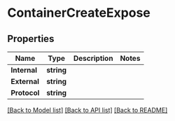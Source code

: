 # ContainerCreateExpose

## Properties

Name | Type | Description | Notes
------------ | ------------- | ------------- | -------------
**Internal** | **string** |  | 
**External** | **string** |  | 
**Protocol** | **string** |  | 

[[Back to Model list]](../README.md#documentation-for-models) [[Back to API list]](../README.md#documentation-for-api-endpoints) [[Back to README]](../README.md)


